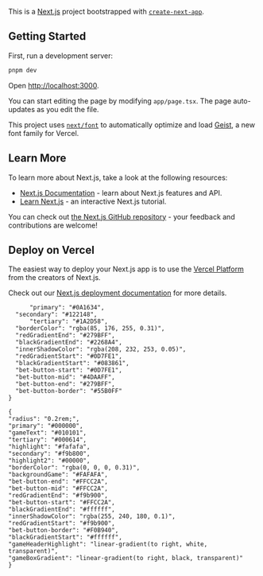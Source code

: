 This is a [Next.js](https://nextjs.org) project bootstrapped with [`create-next-app`](https://nextjs.org/docs/app/api-reference/cli/create-next-app).

## Getting Started
 
First, run a development server:    
            
```bash
pnpm dev  
``` 
  
Open [http://localhost:3000](http://localhost:3000).    
  
You can start editing the page by modifying `app/page.tsx`.
The page auto-updates as you edit the file.

This project uses [`next/font`](https://nextjs.org/docs/app/building-your-application/optimizing/fonts) to automatically optimize and load [Geist](https://vercel.com/font), a new font family for Vercel.

## Learn More

To learn more about Next.js, take a look at the following resources:

- [Next.js Documentation](https://nextjs.org/docs) - learn about Next.js features and API.
- [Learn Next.js](https://nextjs.org/learn) - an interactive Next.js tutorial.

You can check out [the Next.js GitHub repository](https://github.com/vercel/next.js) - your feedback and contributions are welcome!

## Deploy on Vercel

The easiest way to deploy your Next.js app is to use the [Vercel Platform](https://vercel.com/new?utm_medium=default-template&filter=next.js&utm_source=create-next-app&utm_campaign=create-next-app-readme) from the creators of Next.js.

Check out our [Next.js deployment documentation](https://nextjs.org/docs/app/building-your-application/deploying) for more details.

```{
	  "primary": "#0A1634",
  "secondary": "#122148",
      "tertiary": "#1A2D58",
  "borderColor": "rgba(85, 176, 255, 0.31)",
  "redGradientEnd": "#279BFF",
  "blackGradientEnd": "#2268A4",
  "innerShadowColor": "rgba(208, 232, 253, 0.05)",
  "redGradientStart": "#0D7FE1",
  "blackGradientStart": "#083861",
  "bet-button-start": "#0D7FE1",
  "bet-button-mid": "#4DAAFF",
  "bet-button-end": "#279BFF",
  "bet-button-border": "#55B0FF"
}
```

```
{
"radius": "0.2rem;",
"primary": "#000000",
"gameText": "#010101",
"tertiary": "#000614",
"highlight": "#fafafa",
"secondary": "#f9b800",
"highlight2": "#00000",
"borderColor": "rgba(0, 0, 0, 0.31)",
"backgroundGame": "#FAFAFA",
"bet-button-end": "#FFCC2A",
"bet-button-mid": "#FFCC2A",
"redGradientEnd": "#f9b900",
"bet-button-start": "#FFCC2A",
"blackGradientEnd": "#ffffff",
"innerShadowColor": "rgba(255, 240, 180, 0.1)",
"redGradientStart": "#f9b900",
"bet-button-border": "#F0B940",
"blackGradientStart": "#ffffff",
"gameHeaderHighlight": "linear-gradient(to right, white, transparent)",
"gameBoxGradient": "linear-gradient(to right, black, transparent)"
}


```
